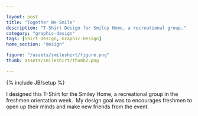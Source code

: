 ```yaml
---

layout: post
title: "Together We Smile"
description: "T-Shirt Design for Smiley Home, a recreational group."
category: "graphic-design"
tags: [Shirt Design, Graphic-Design]
home_section: "design"

figure: "/assets/smileshirt/figure.png"
thumb: assets/smileshirt/thumb2.png

---
```

{% include JB/setup %}

I designed this T-Shirt for the Smiley Home, a recreational group in the freshmen orientation week. 
My design goal was to encourages freshmen to open up their minds and make new friends from the event.